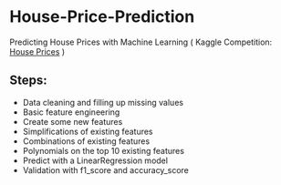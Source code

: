 # House-Price-Prediction
Predicting House Prices with Machine Learning ( Kaggle Competition: [House Prices](https://www.kaggle.com/c/house-prices-advanced-regression-techniques) )

## Steps:
* Data cleaning and filling up missing values
* Basic feature engineering
* Create some new features
* Simplifications of existing features
* Combinations of existing features
* Polynomials on the top 10 existing features
* Predict with a LinearRegression model
* Validation with f1_score and accuracy_score
